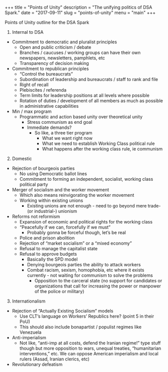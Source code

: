 +++
title = "Points of Unity"
description = "The unifying politics of DSA Spark."
date = "2017-09-11"
slug = "points-of-unity"
menu = "main"
+++

Points of Unity outline for the DSA Spark

1. Internal to DSA
  - Commitment to democratic and pluralist principles
     - Open and public criticism / debate
     - Branches / caucuses / working groups can have their own newspapers, newsletters, pamphlets, etc
     - Transparency of decision making
  - Commitment to republican principles
     - “Control the bureaucrats”
     - Subordination of leadership and bureaucrats / staff to rank and file
     - Right of recall
     - Plebiscites / referenda
     - Term limits for leadership positions at all levels where possible
     - Rotation of duties / development of all members as much as possible in administrative capabilities
  - Min / max program
     - Programmatic and action based unity over theoretical unity
       - Stress communism as end goal
       - Immediate demands?
         - So like, a three tier program
           - What we want right now
           - What we need to establish Working Class political rule
           - What happens after the working class rule, ie communism
2. Domestic
  - Rejection of bourgeois parties
    - No using Democratic ballot lines
    - Commitment to forming an independent, socialist, working class political party
  - Merger of socialism and the worker movement
    - Which also means reinvigorating the worker movement
    - Working within existing unions
      - Existing unions are not enough - need to go beyond mere trade- (or industrial-) unionism
  - Reforms not reformism
    - Expansion of economic and political rights for the working class
    - “Peacefully if we can, forcefully if we must”
      - Probably gonna be forceful though, let’s be real
    - Police and prison abolition
    - Rejection of “market socialism” or a “mixed economy”
    - Refusal to manage the capitalist state
    - Refusal to approve budgets
      - Basically the SPD model
      - Denying bourgeois parties the ability to attack workers
      - Combat racism, sexism, homophobia, etc where it exists currently - not waiting for communism to solve the problems
        - Opposition to the carceral state (no support for candidates or organizations that call for increasing the power or manpower of the police or military)
3. Internationalism
  - Rejection of “Actually Existing Socialism” models
     - Use CLT’s language on Workers’ Republics here? (point 5 in their PoU)
     - This should also include bonapartist / populist regimes like Venezuela
  - Anti-imperialism
     - Not like, “anti-imp at all costs, defend the Iranian regime!” type stuff though but more opposition to wars, unequal treaties, “humanitarian interventions,” etc. We can oppose American imperialism and local rulers (Assad, Iranian clerics, etc)
  - Revolutionary defeatism
